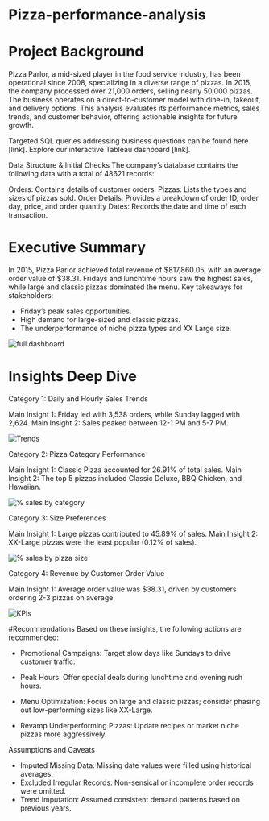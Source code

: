 # Pizza-performance-analysis


# Project Background
Pizza Parlor, a mid-sized player in the food service industry, has been operational since 2008, specializing in a diverse range of pizzas. In 2015, the company processed over 21,000 orders, selling nearly 50,000 pizzas. The business operates on a direct-to-customer model with dine-in, takeout, and delivery options. This analysis evaluates its performance metrics, sales trends, and customer behavior, offering actionable insights for future growth.

Targeted SQL queries addressing business questions can be found here [link].
Explore our interactive Tableau dashboard [link].

Data Structure & Initial Checks
The company’s database contains the following data with a total of 48621 records:

Orders: Contains details of customer orders.
Pizzas: Lists the types and sizes of pizzas sold.
Order Details: Provides a breakdown of order ID, order day, price, and order quantity
Dates: Records the date and time of each transaction.


# Executive Summary
In 2015, Pizza Parlor achieved total revenue of $817,860.05, with an average order value of $38.31. Fridays and lunchtime hours saw the highest sales, while large and classic pizzas dominated the menu. Key takeaways for stakeholders:

* Friday’s peak sales opportunities.
* High demand for large-sized and classic pizzas.
* The underperformance of niche pizza types and XX Large size.

![full dashboard](https://github.com/user-attachments/assets/8e76fd0b-0103-4805-91fd-2a7109f8b5ca)



# Insights Deep Dive
Category 1: Daily and Hourly Sales Trends

Main Insight 1: Friday led with 3,538 orders, while Sunday lagged with 2,624.
Main Insight 2: Sales peaked between 12-1 PM and 5-7 PM.

![Trends](https://github.com/user-attachments/assets/30cd0274-b433-4953-ab95-6ae8aa51b384)


Category 2: Pizza Category Performance

Main Insight 1: Classic Pizza accounted for 26.91% of total sales.
Main Insight 2: The top 5 pizzas included Classic Deluxe, BBQ Chicken, and Hawaiian.

![% sales by category](https://github.com/user-attachments/assets/fc743f29-2803-42ed-ada6-43eae2734ebe)



Category 3: Size Preferences

Main Insight 1: Large pizzas contributed to 45.89% of sales.
Main Insight 2: XX-Large pizzas were the least popular (0.12% of sales).

![% sales by pizza size](https://github.com/user-attachments/assets/be066b01-4af6-4402-a1b3-6c8397091894)



Category 4: Revenue by Customer Order Value

Main Insight 1: Average order value was $38.31, driven by customers ordering 2-3 pizzas on average.

![KPIs](https://github.com/user-attachments/assets/7cc066ef-3a0c-4119-bd7b-0dc5b10136b4)


#Recommendations
Based on these insights, the following actions are recommended:

* Promotional Campaigns: Target slow days like Sundays to drive customer traffic.

* Peak Hours: Offer special deals during lunchtime and evening rush hours.

* Menu Optimization: Focus on large and classic pizzas; consider phasing out low-performing sizes like XX-Large.

* Revamp Underperforming Pizzas: Update recipes or market niche pizzas more aggressively.

  
Assumptions and Caveats

* Imputed Missing Data: Missing date values were filled using historical averages.
* Excluded Irregular Records: Non-sensical or incomplete order records were omitted.
* Trend Imputation: Assumed consistent demand patterns based on previous years.





